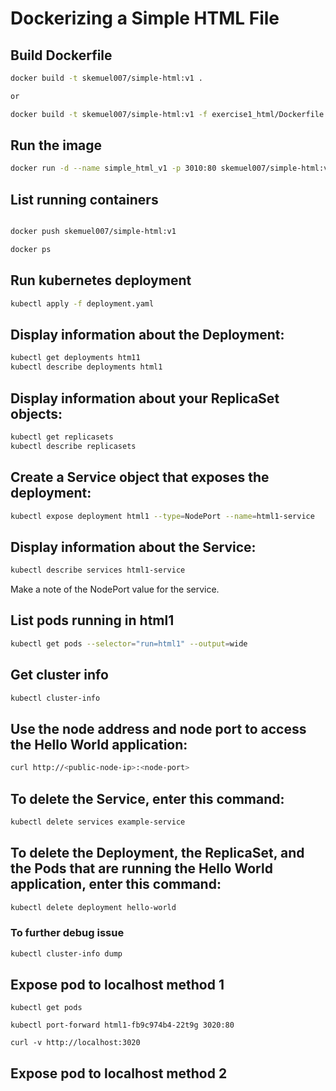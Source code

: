 
# Dockerizing a Simple HTML File
## Build Dockerfile

```bash
docker build -t skemuel007/simple-html:v1 .

or 

docker build -t skemuel007/simple-html:v1 -f exercise1_html/Dockerfile .
```

## Run the image
```bash
docker run -d --name simple_html_v1 -p 3010:80 skemuel007/simple-html:v1
```

## List running containers

```bash

docker push skemuel007/simple-html:v1

docker ps
```

## Run kubernetes deployment
```bash
kubectl apply -f deployment.yaml
```

## Display information about the Deployment:

```bash
kubectl get deployments htm11
kubectl describe deployments html1
```

## Display information about your ReplicaSet objects:

```bash
kubectl get replicasets
kubectl describe replicasets
```

## Create a Service object that exposes the deployment:

```bash
kubectl expose deployment html1 --type=NodePort --name=html1-service
```

## Display information about the Service:

```bash
kubectl describe services html1-service
```

Make a note of the NodePort value for the service.

## List pods running in html1

```bash
kubectl get pods --selector="run=html1" --output=wide
```

## Get cluster info

```bash
kubectl cluster-info
```

## Use the node address and node port to access the Hello World application:

```bash
curl http://<public-node-ip>:<node-port>
```

## To delete the Service, enter this command:

```bash
kubectl delete services example-service
```

## To delete the Deployment, the ReplicaSet, and the Pods that are running the Hello World application, enter this command:

```bash
kubectl delete deployment hello-world
```

### To further debug issue
```bash
kubectl cluster-info dump
```

## Expose pod to localhost method 1

```
kubectl get pods

kubectl port-forward html1-fb9c974b4-22t9g 3020:80

curl -v http://localhost:3020
```

## Expose pod to localhost method 2

